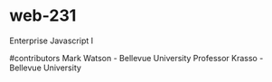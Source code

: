 # web-231
Enterprise Javascript I

#contributors
Mark Watson - Bellevue University
Professor Krasso - Bellevue University